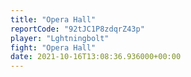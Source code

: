 ```yaml
---
title: "Opera Hall"
reportCode: "92tJC1P8zdqrZ43p"
player: "Lghtningbolt"
fight: "Opera Hall"
date: 2021-10-16T13:08:36.936000+00:00
---
```

